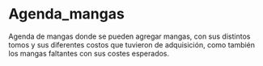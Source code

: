 # Agenda_mangas
Agenda de mangas donde se pueden agregar mangas, con sus distintos tomos y sus diferentes costos que tuvieron de adquisición, como también los mangas faltantes con sus costes esperados. 

